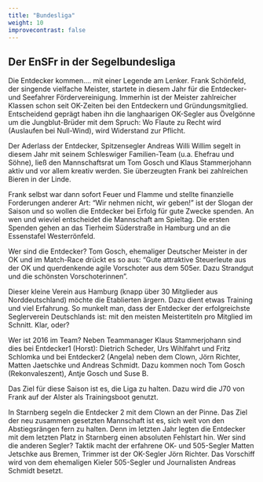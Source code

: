 ```yaml
---
title: "Bundesliga"
weight: 10
improvecontrast: false
---
```


## Der EnSFr in der Segelbundesliga
Die Entdecker kommen.... mit einer Legende am Lenker. Frank Schönfeld, der singende vielfache Meister, startete in diesem Jahr für die Entdecker- und Seefahrer Fördervereinigung. Immerhin ist der Meister zahlreicher Klassen schon seit OK­-Zeiten bei den Entdeckern und Gründungsmitglied. Entscheidend geprägt haben ihn die langhaarigen OK-­Segler aus Övelgönne um die Jungblut­-Brüder mit dem Spruch: Wo Flaute zu Recht wird (Auslaufen bei Null­-Wind), wird Widerstand zur Pflicht.

Der Aderlass der Entdecker, Spitzensegler Andreas Willi Willim segelt in diesem Jahr mit seinem Schleswiger Familien­-Team (u.a. Ehefrau und Söhne), ließ den Mannschaftsrat um Tom Gosch und Klaus Stammerjohann aktiv und vor allem kreativ werden. Sie überzeugten Frank bei zahlreichen Bieren in der Linde.

Frank selbst war dann sofort Feuer und Flamme und stellte finanzielle Forderungen anderer Art: “Wir nehmen nicht, wir geben!” ist der Slogan der Saison und so wollen die Entdecker bei Erfolg für gute Zwecke spenden. An wen und wieviel entscheidet die Mannschaft am Spieltag. Die ersten Spenden gehen an das Tierheim Süderstraße in Hamburg und an die Essenstafel Westerrönfeld.

Wer sind die Entdecker? Tom Gosch, ehemaliger Deutscher Meister in der OK und im Match­-Race drückt es so aus: “Gute attraktive Steuerleute aus der OK und querdenkende agile Vorschoter aus dem 505er. Dazu Strandgut und die schönsten Vorschoterinnen”.

Dieser kleine Verein aus Hamburg (knapp über 30 Mitglieder aus Norddeutschland) möchte die Etablierten ärgern. Dazu dient etwas Training und viel Erfahrung. So munkelt man, dass der Entdecker der erfolgreichste Seglerverein Deutschlands ist: mit den meisten Meistertiteln pro Mitglied im Schnitt. Klar, oder?

Wer ist 2016 im Team? Neben Teammanager Klaus Stammerjohann sind dies bei Entdecker1 (Horst): Dietrich Scheder, Urs Wihlfahrt und Fritz Schlomka und bei Entdecker2 (Angela) neben dem Clown, Jörn Richter, Matten Jaetschke und Andreas Schmidt. Dazu kommen noch Tom Gosch (Rekonvaleszent), Antje Gosch und Suse B.

Das Ziel für diese Saison ist es, die Liga zu halten. Dazu wird die J70 von Frank auf der Alster als Trainingsboot genutzt.

In Starnberg segeln die Entdecker 2 mit dem Clown an der Pinne. Das Ziel der neu zusammen gesetzten Mannschaft ist es, sich weit von den Abstiegsrängen fern zu halten. Denn im letzten Jahr legten die Entdecker mit dem letzten Platz in Starnberg einen absoluten Fehlstart hin. Wer sind die anderen Segler? Taktik macht der erfahrene OK- und 505-Segler Matten Jetschke aus Bremen, Trimmer ist der OK-­Segler Jörn Richter. Das Vorschiff wird von dem ehemaligen Kieler 505-Segler und Journalisten Andreas Schmidt besetzt.